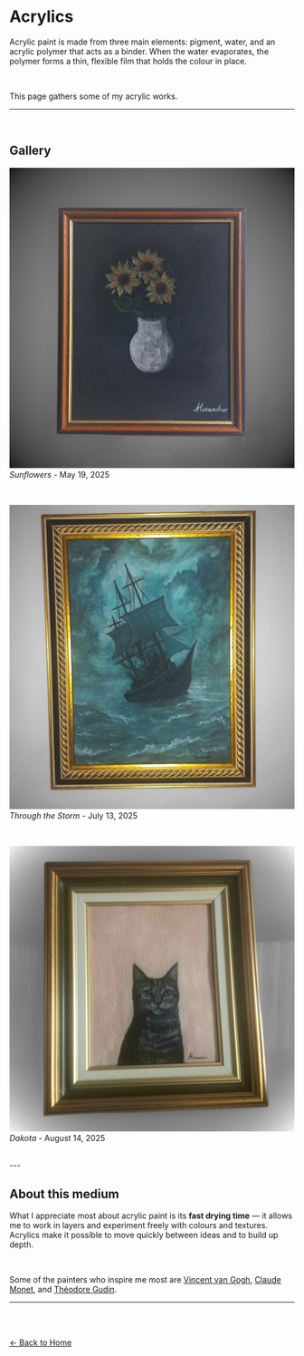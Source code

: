 # Acrylics 

Acrylic paint is made from three main elements: pigment, water, and an acrylic polymer that acts as a binder.
When the water evaporates, the polymer forms a thin, flexible film that holds the colour in place.  

<br>

This page gathers some of my acrylic works.

---

<br>

## Gallery

![Sunflowers](1000006507.jpg)
*Sunflowers* - May 19, 2025

<br>

![Through the Storm](1000006508.jpg)
*Through the Storm* - July 13, 2025

<br>

![Dakota](1000006504.jpg)
*Dakota* - August 14, 2025 

<br>
---

## About this medium

What I appreciate most about acrylic paint is its **fast drying time** — it allows me to work in layers and experiment freely with colours and textures.  
Acrylics make it possible to move quickly between ideas and to build up depth.

<br>

Some of the painters who inspire me most are [Vincent van Gogh](https://en.wikipedia.org/wiki/Vincent_van_Gogh), [Claude Monet](https://en.wikipedia.org/wiki/Claude_Monet), and [Théodore Gudin](https://en.wikipedia.org/wiki/Th%C3%A9odore_Gudin).

---

<br><br>

[← Back to Home](index.md)
